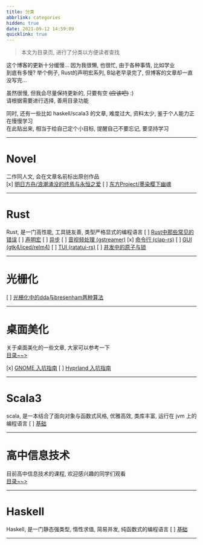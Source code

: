 ```yaml
---
title: 分类
abbrlink: categories
hidden: true
date: 2021-09-12 14:59:09
quicklink: true
---
```

> 本文为目录页, 进行了分类以方便读者查找

这个博客的更新十分缓慢... 因为我很懒, 也很忙, 由于各种事情, 比如学业  
到底有多慢? 举个例子, Rust的声明宏系列, B站老早录完了, 但博客的文章却一直没写完...  

虽然很慢, 但我会尽量保持更新的, 只要有空 ~~(应该吧)~~ :)  
请根据需要进行选择, 善用目录功能  

同时, 还有一些比如 haskell/scala3 的文章, 难度过大, 资料太少, 鉴于个人能力正在慢慢学习  
在此贴出来, 相当于给自己定个小目标, 提醒自己不要忘记, 要坚持学习  

- - -
# Novel
二作同人文, 会在文章名前标出原创作品  
[x]  [明日方舟/浪潮涌没的终焉与永恒之爱](/posts/novel/浪潮涌没的终焉与永恒之爱)
[ ]  [东方Project/墨染樱下幽魂](/posts/novel/墨染樱下幽魂)

- - -

# Rust
Rust, 是一门高性能, 工具链友善, 类型严格显式的编程语言
[ ]  [Rust中那些常见的错误](/posts/rust-common-errors)
[ ]  [声明宏](/categories/rust-decl-macro)
[ ]  [异步](/categories/rust-async)
[ ]  [音视频处理 (gstreamer)](/categories/rust-gstreamer)
[x]  [命令行 (clap-rs)](/posts/rust-clap/intro)
[ ]  [GUI (gtk4/iced/relm4)](/categories/rust-gui)
[ ]  [TUI (ratatui-rs)](/categories/rust-tui)
[ ]  [并发中的原子与锁](/categories/rust-atomics-and-locks)

- - -

# 光栅化
[ ]  [光栅化中的dda与bresenham两种算法](/posts/other/rasterization-dda-bresenham)

- - -

# 桌面美化
关于桌面美化的一些文章, 大家可以参考一下  
[目录~~>](/categories/desktop-beautify)

[x]  [GNOME 入坑指南](/posts/desktop-beautify/gnome)
[ ]  [Hyprland 入坑指南](/posts/desktop-beautify/hyprland)

- - -

# Scala3
scala, 是一本结合了面向对象与函数式风格, 优雅高效, 类库丰富, 运行在 jvm 上的编程语言
[ ]  [基础](/categories/scala3-basic)

- - -

# 高中信息技术
目前高中信息技术的课程, 欢迎感兴趣的同学们观看  
[目录~~>](/categories/high-school-it)

- - -

# Haskell
Haskell, 是一门静态强类型, 惰性求值, 简易并发, 纯函数式的编程语言
[ ]  [基础](/categories/haskell-basic)

- - -

